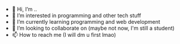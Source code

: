 - 👋 Hi, I’m ..
- 👀 I’m interested in programming and other tech stuff
- 🌱 I’m currently learning programming and web development 
- 💞️ I’m looking to collaborate on (maybe not now, I'm still a student)
- 📫 How to reach me (I will dm u first lmao)

<!---
hannabadaboe/hannabadaboe is a ✨ special ✨ repository because its `README.md` (this file) appears on your GitHub profile.
You can click the Preview link to take a look at your changes.
--->
